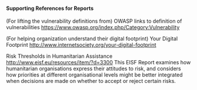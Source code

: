 
#### Supporting References for Reports

(For lifting the vulnerability definitions from)
OWASP links to definition of vulnerabilities
https://www.owasp.org/index.php/Category:Vulnerability


(For helping organization understand their digital footprint)
Your Digital Footprint
http://www.internetsociety.org/your-digital-footprint

Risk Thresholds in Humanitarian Assistance
http://www.eisf.eu/resources/item/?d=3300
This EISF Report examines how humanitarian organisations express their attitudes to risk, and considers how priorities at different organisational levels might be better integrated when decisions are made on whether to accept or reject certain risks.
